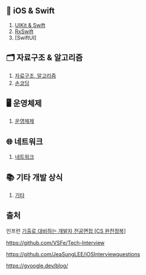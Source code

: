 
## 🍎 iOS & Swift

1. [UIKit & Swift](https://github.com/yurrrri/ready-for-tech-interview/blob/main/iOS/iOS_Swift_CS.md)
2. [RxSwift](https://github.com/yurrrri/ready-for-tech-interview/blob/main/iOS/rxswift.md)
3. [SwiftUI]

## 🗂️ 자료구조 & 알고리즘

1. [자료구조, 알고리즘](https://github.com/yurrrri/ready-for-tech-interview/blob/main/%EC%9E%90%EB%A3%8C%EA%B5%AC%EC%A1%B0%26%EC%95%8C%EA%B3%A0%EB%A6%AC%EC%A6%98/%EC%9E%90%EB%A3%8C%EA%B5%AC%EC%A1%B0%26%EC%95%8C%EA%B3%A0%EB%A6%AC%EC%A6%98.md)
2. [손코딩](https://github.com/yurrrri/ready-for-tech-interview/blob/main/%EC%9E%90%EB%A3%8C%EA%B5%AC%EC%A1%B0%26%EC%95%8C%EA%B3%A0%EB%A6%AC%EC%A6%98/%EC%86%90%EC%BD%94%EB%94%A9.md)

## 🖥️ 운영체제

1. [운영체제](https://github.com/yurrrri/ready-for-tech-interview/blob/main/%EC%9A%B4%EC%98%81%EC%B2%B4%EC%A0%9C.md)

## 🌐 네트워크

1. [네트워크](https://github.com/yurrrri/ready-for-tech-interview/blob/main/%EB%84%A4%ED%8A%B8%EC%9B%8C%ED%81%AC.md)


## 📚 기타 개발 상식

1. [기타](https://github.com/yurrrri/ready-for-tech-interview/blob/main/%EA%B8%B0%ED%83%80.md)

## 출처

인프런 [기출로 대비하는 개발자 전공면접 [CS 완전정복]](https://www.inflearn.com/course/%EA%B0%9C%EB%B0%9C%EC%9E%90-%EC%A0%84%EA%B3%B5%EB%A9%B4%EC%A0%91-cs-%EC%99%84%EC%A0%84%EC%A0%95%EB%B3%B5/dashboard)

https://github.com/VSFe/Tech-Interview

https://github.com/JeaSungLEE/iOSInterviewquestions

https://gyoogle.dev/blog/
